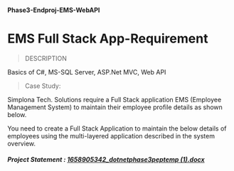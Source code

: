 #### Phase3-Endproj-EMS-WebAPI
# EMS Full Stack App-Requirement
> DESCRIPTION

Basics of C#, MS-SQL Server, ASP.Net MVC, Web API

> Case Study:

Simplona Tech. Solutions require a Full Stack application EMS (Employee Management System) to maintain their employee profile details as shown below.

You need to create a Full Stack Application to maintain the below details of employees using the multi-layered application described in the system overview.

##### Project Statement : [1658905342_dotnetphase3peptemp (1).docx](https://github.com/sundershyam04/Phase3-Endproj-EMS-WebAPI/files/9797541/1658905342_dotnetphase3peptemp.1.docx)

